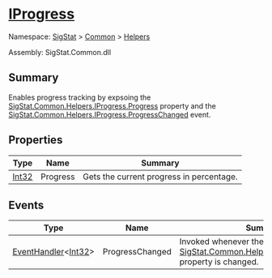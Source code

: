 # [IProgress](./IProgress.md)

Namespace: [SigStat]() > [Common](./../README.md) > [Helpers](./README.md)

Assembly: SigStat.Common.dll

## Summary
Enables progress tracking by expsoing the [SigStat.Common.Helpers.IProgress.Progress](https://github.com/hargitomi97/sigstat/tree/develop/docs/md/.md) property and the [SigStat.Common.Helpers.IProgress.ProgressChanged](https://github.com/hargitomi97/sigstat/tree/develop/docs/md/.md) event.

## Properties

| Type | Name | Summary | 
| --- | --- | --- | 
| [Int32](https://docs.microsoft.com/en-us/dotnet/api/System.Int32) | Progress | Gets the current progress in percentage. | 


## Events

| Type | Name | Summary | 
| --- | --- | --- | 
| [EventHandler](https://docs.microsoft.com/en-us/dotnet/api/System.EventHandler-1)\<[Int32](https://docs.microsoft.com/en-us/dotnet/api/System.Int32)> | ProgressChanged | Invoked whenever the [SigStat.Common.Helpers.IProgress.Progress](https://github.com/hargitomi97/sigstat/tree/develop/docs/md/.md) property is changed. | 



